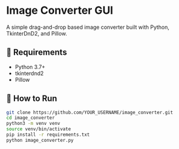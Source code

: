 # Image Converter GUI

A simple drag-and-drop based image converter built with Python, TkinterDnD2, and Pillow.

## 🔧 Requirements

- Python 3.7+
- tkinterdnd2
- Pillow

## 🚀 How to Run

```bash
git clone https://github.com/YOUR_USERNAME/image_converter.git
cd image_converter
python3 -m venv venv
source venv/bin/activate
pip install -r requirements.txt
python image_converter.py
